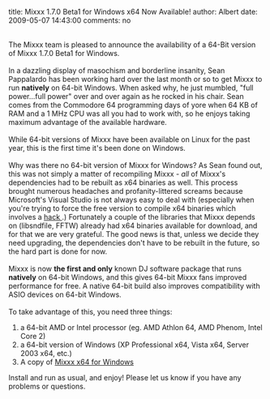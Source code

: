title: Mixxx 1.7.0 Beta1 for Windows x64 Now Available!
author: Albert
date: 2009-05-07 14:43:00
comments: no

<div style="text-align: center;"><span class="Apple-style-span"  style="color:#551A8B;"><span class="Apple-style-span" style="text-decoration: underline;"><br />
</span>
</span>
</div>
The Mixxx team is pleased to announce the availability of a 64-Bit version of Mixxx 1.7.0 Beta1 for Windows.<br />
<br />
In a dazzling display of masochism and borderline insanity, Sean Pappalardo has been working hard over the last month or so to get Mixxx to run <span style="font-weight: bold;">natively</span>
 on 64-bit Windows. When asked why, he just mumbled, "full power...full power" over and over again as he rocked in his chair. Sean comes from the Commodore 64 programming days of yore when 64 KB of RAM and a 1 MHz CPU was all you had to work with, so he enjoys taking maximum advantage of the available hardware.<br />
<br />
While 64-bit versions of Mixxx have been available on Linux for the past year, this is the first time it's been done on Windows.<br />
<br />
Why was there no 64-bit version of Mixxx for Windows? As Sean found out, this was not simply a matter of recompiling Mixxx - <span style="font-style: italic;">all</span>
 of Mixxx's dependencies had to be rebuilt as x64 binaries as well. This process brought numerous headaches and profanity-littered screams because Microsoft's Visual Studio is not always easy to deal with (especially when you're trying to force the free version to compile x64 binaries which involves a <a href="http://whitemarker.blogspot.com/2006/12/c-visual-c-2005-express-edition-x64.html">hack </a>
.) Fortunately a couple of the libraries that Mixxx depends on (libsndfile, FFTW) already had x64 binaries available for download, and for that we are very grateful. The good news is that, unless we decide they need upgrading, the dependencies don't have to be rebuilt in the future, so the hard part is done for now.<br />
<br />
Mixxx is now <span style="font-weight: bold;">the first and only</span>
 known DJ software package that runs <span style="font-weight: bold;">natively</span>
 on 64-bit Windows, and this gives 64-bit Mixxx fans improved performance for free. A native 64-bit build also improves compatibility with ASIO devices on 64-bit Windows.<br />
<br />
To take advantage of this, you need three things:<br />
<ol><li>a 64-bit AMD or Intel processor (eg. AMD Athlon 64, AMD Phenom, Intel Core 2)<br />
</li>
<li>a 64-bit version of Windows (XP Professional x64, Vista x64, Server 2003 x64, etc.)</li>
<li>A copy of <a href="http://downloads.mixxx.org/mixxx-1.7.0-beta1/mixxx-1.7.0~beta1-win64.exe">Mixxx x64 for Windows</a>
<br />
</li>
</ol>
Install and run as usual, and enjoy! Please let us know if you have any problems or questions.

